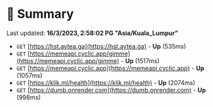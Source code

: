 # 📖 Summary
Last updated: **16/3/2023, 2:58:02 PG "Asia/Kuala_Lumpur"**

- `GET` [https://hst.aytea.ga](https://hst.aytea.ga) - **Up** (535ms)
- `GET` [https://memeapi.cyclic.app/gimme](https://memeapi.cyclic.app/gimme) - **Up** (1517ms)
- `GET` [https://memeapi.cyclic.app](https://memeapi.cyclic.app) - **Up** (1057ms)
- `GET` [https://klik.ml/health](https://klik.ml/health) - **Up** (2074ms)
- `GET` [https://dumb.onrender.com](https://dumb.onrender.com) - **Up** (998ms)
